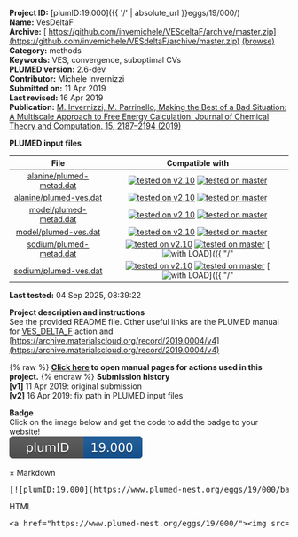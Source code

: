 **Project ID:** [plumID:19.000]({{ '/' | absolute_url }}eggs/19/000/)  
**Name:**  VesDeltaF  
**Archive:** [ https://github.com/invemichele/VESdeltaF/archive/master.zip](https://github.com/invemichele/VESdeltaF/archive/master.zip) [(browse)](https://github.com/invemichele/VESdeltaF/tree/master)  
**Category:**  methods  
**Keywords:**  VES, convergence, suboptimal CVs  
**PLUMED version:**  2.6-dev  
**Contributor:**  Michele Invernizzi  
**Submitted on:** 11 Apr 2019  
**Last revised:** 16 Apr 2019  
**Publication:** [M. Invernizzi, M. Parrinello, Making the Best of a Bad Situation: A Multiscale Approach to Free Energy Calculation. Journal of Chemical Theory and Computation. 15, 2187–2194 (2019)](http://dx.doi.org/10.1021/acs.jctc.9b00032)  
  
**PLUMED input files**  
  
| File     | Compatible with |  
|:--------:|:--------:|  
| [alanine/plumed-metad.dat](./data/alanine/plumed-metad.dat.md) |  [![tested on v2.10](https://img.shields.io/badge/v2.10-passing-green.svg)](data/alanine/plumed-metad.dat.plumed.stderr) [![tested on master](https://img.shields.io/badge/master-passing-green.svg)](data/alanine/plumed-metad.dat.plumed_master.stderr) |  
| [alanine/plumed-ves.dat](./data/alanine/plumed-ves.dat.md) |  [![tested on v2.10](https://img.shields.io/badge/v2.10-passing-green.svg)](data/alanine/plumed-ves.dat.plumed.stderr) [![tested on master](https://img.shields.io/badge/master-passing-green.svg)](data/alanine/plumed-ves.dat.plumed_master.stderr) |  
| [model/plumed-metad.dat](./data/model/plumed-metad.dat.md) |  [![tested on v2.10](https://img.shields.io/badge/v2.10-passing-green.svg)](data/model/plumed-metad.dat.plumed.stderr) [![tested on master](https://img.shields.io/badge/master-passing-green.svg)](data/model/plumed-metad.dat.plumed_master.stderr) |  
| [model/plumed-ves.dat](./data/model/plumed-ves.dat.md) |  [![tested on v2.10](https://img.shields.io/badge/v2.10-passing-green.svg)](data/model/plumed-ves.dat.plumed.stderr) [![tested on master](https://img.shields.io/badge/master-passing-green.svg)](data/model/plumed-ves.dat.plumed_master.stderr) |  
| [sodium/plumed-metad.dat](./data/sodium/plumed-metad.dat.md) |  [![tested on v2.10](https://img.shields.io/badge/v2.10-passing-green.svg)](data/sodium/plumed-metad.dat.plumed.stderr) [![tested on master](https://img.shields.io/badge/master-passing-green.svg)](data/sodium/plumed-metad.dat.plumed_master.stderr) [![with LOAD](https://img.shields.io/badge/with-LOAD-yellow.svg)]({{ "/" | absolute_url }}badges) |  
| [sodium/plumed-ves.dat](./data/sodium/plumed-ves.dat.md) |  [![tested on v2.10](https://img.shields.io/badge/v2.10-passing-green.svg)](data/sodium/plumed-ves.dat.plumed.stderr) [![tested on master](https://img.shields.io/badge/master-passing-green.svg)](data/sodium/plumed-ves.dat.plumed_master.stderr) [![with LOAD](https://img.shields.io/badge/with-LOAD-yellow.svg)]({{ "/" | absolute_url }}badges) |  
  
**Last tested:**  04 Sep 2025, 08:39:22
  
**Project description and instructions**  
See the provided README file. Other useful links are the PLUMED manual for [VES_DELTA_F](https://plumed.github.io/doc-master/user-doc/html/_v_e_s__d_e_l_t_a__f.html) action and [https://archive.materialscloud.org/record/2019.0004/v4](https://archive.materialscloud.org/record/2019.0004/v4)

  
{% raw %}
<b><a href="https://www.plumed.org/doc-master/user-doc/html/actionlist/?actions=TORSION,POSITION,ENERGY,VES_DELTA_F,ENDPLUMED,METAD,RESTART,UNITS,PRINT,LOAD" target="_blank">Click here</a> to open manual pages for actions used in this project.</b>
{% endraw %}
**Submission history**  
**[v1]** 11 Apr 2019: original submission  
**[v2]** 16 Apr 2019: fix path in PLUMED input files  
  
**Badge**  
Click on the image below and get the code to add the badge to your website!  
<img src="./badge.svg" alt="plumeDnest:19.000" id="myBtn" class="badge">
<div id="myModal" class="modal">
  <div class="modal-content">
    <span class="close">&times;</span>
    Markdown<pre>[![plumID:19.000](https://www.plumed-nest.org/eggs/19/000/badge.svg)](https://www.plumed-nest.org/eggs/19/000/)</pre>
    HTML<pre>&lt;a href="https://www.plumed-nest.org/eggs/19/000/"&gt;&lt;img src="https://www.plumed-nest.org/eggs/19/000/badge.svg" alt="plumID:19.000"&gt;&lt;/a&gt;</pre>
  </div>
</div>
